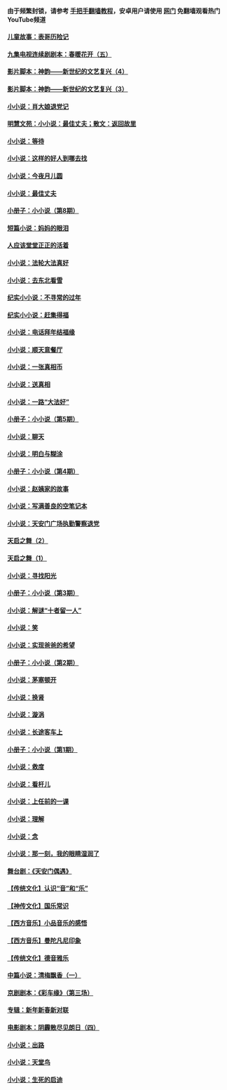#### 由于频繁封锁，请参考 [手把手翻墙教程](https://github.com/gfw-breaker/guides/wiki/)，安卓用户请使用 [网门](https://github.com/gfw-breaker/nogfw/blob/master/dl.md?t=06080000) 免翻墙观看热门YouTube频道 

#### [儿童故事：表哥历险记](../pages/328/383535.md?t=06080000) 

#### [九集电视连续剧剧本：春暖花开（五）](../pages/328/275919.md?t=06080000) 

#### [影片脚本：神韵——新世纪的文艺复兴（4）](../pages/328/266089.md?t=06080000) 

#### [影片脚本：神韵——新世纪的文艺复兴（3）](../pages/328/266087.md?t=06080000) 

#### [小小说：肖大娘退党记](../pages/328/239807.md?t=06080000) 

#### [明慧文苑：小小说：最佳丈夫；散文：返回故里](../pages/328/3439.md?t=06080000) 

#### [小小说：等待](../pages/328/223927.md?t=06080000) 

#### [小小说：这样的好人到哪去找](../pages/328/209396.md?t=06080000) 

#### [小小说：今夜月儿圆](../pages/328/193588.md?t=06080000) 

#### [小小说：最佳丈夫](../pages/328/190938.md?t=06080000) 

#### [小册子：小小说（第8期）](../pages/328/188202.md?t=06080000) 

#### [短篇小说：妈妈的眼泪](../pages/328/187712.md?t=06080000) 

#### [人应该堂堂正正的活着](../pages/328/182430.md?t=06080000) 

#### [小小说：法轮大法真好](../pages/328/174669.md?t=06080000) 

#### [小小说：去东北看雪](../pages/328/173882.md?t=06080000) 

#### [纪实小小说：不寻常的过年](../pages/328/173187.md?t=06080000) 

#### [纪实小小说：赶集得福](../pages/328/172652.md?t=06080000) 

#### [小小说：电话拜年结福缘](../pages/328/172533.md?t=06080000) 

#### [小小说：顺天意餐厅](../pages/328/170182.md?t=06080000) 

#### [小小说：一张真相币](../pages/328/169410.md?t=06080000) 

#### [小小说：送真相](../pages/328/166713.md?t=06080000) 

#### [小小说：一路“大法好”](../pages/328/162016.md?t=06080000) 

#### [小册子：小小说（第5期）](../pages/328/161131.md?t=06080000) 

#### [小小说：聊天](../pages/328/159640.md?t=06080000) 

#### [小小说：明白与糊涂](../pages/328/158101.md?t=06080000) 

#### [小册子：小小说（第4期）](../pages/328/158006.md?t=06080000) 

#### [小小说：赵姨家的故事](../pages/328/157843.md?t=06080000) 

#### [小小说：写满善良的空笔记本](../pages/328/157382.md?t=06080000) 

#### [小小说：天安门广场执勤警察退党](../pages/328/156982.md?t=06080000) 

#### [天启之舞（2）](../pages/328/153440.md?t=06080000) 

#### [天启之舞（1）](../pages/328/153439.md?t=06080000) 

#### [小小说：寻找阳光](../pages/328/153065.md?t=06080000) 

#### [小册子：小小说（第3期）](../pages/328/151715.md?t=06080000) 

#### [小小说：解谜“十者留一人”](../pages/328/148967.md?t=06080000) 

#### [小小说：笑](../pages/328/148905.md?t=06080000) 

#### [小小说：实现爸爸的希望](../pages/328/148096.md?t=06080000) 

#### [小册子：小小说（第2期）](../pages/328/147214.md?t=06080000) 

#### [小小说：茅塞顿开](../pages/328/147030.md?t=06080000) 

#### [小小说：换肾](../pages/328/146770.md?t=06080000) 

#### [小小说：漩涡](../pages/328/146683.md?t=06080000) 

#### [小小说：长途客车上](../pages/328/145076.md?t=06080000) 

#### [小册子：小小说（第1期）](../pages/328/143963.md?t=06080000) 

#### [小小说：救度](../pages/328/143927.md?t=06080000) 

#### [小小说：看杆儿](../pages/328/142137.md?t=06080000) 

#### [小小说：上任前的一课](../pages/328/140808.md?t=06080000) 

#### [小小说：理解](../pages/328/140476.md?t=06080000) 

#### [小小说：念](../pages/328/139513.md?t=06080000) 

#### [小小说：那一刻，我的眼睛湿润了](../pages/328/138476.md?t=06080000) 

#### [舞台剧：《天安门偶遇》](../pages/328/117155.md?t=06080000) 

#### [【传统文化】认识“音”和“乐”](../pages/328/108667.md?t=06080000) 

#### [【神传文化】国乐常识](../pages/328/104225.md?t=06080000) 

#### [【西方音乐】小品音乐的感悟](../pages/328/102924.md?t=06080000) 

#### [【西方音乐】曼陀凡尼印象](../pages/328/102922.md?t=06080000) 

#### [【传统文化】德音雅乐](../pages/328/102923.md?t=06080000) 

#### [中篇小说：清梅飘香（一）](../pages/328/101058.md?t=06080000) 

#### [京剧剧本：《彩车缘》（第三场）](../pages/328/96434.md?t=06080000) 

#### [专辑：新年新春新对联](../pages/328/94991.md?t=06080000) 

#### [电影剧本：阴霾散尽见朗日（四）](../pages/328/87081.md?t=06080000) 

#### [小小说：出路](../pages/328/84848.md?t=06080000) 

#### [小小说：天堂鸟](../pages/328/83084.md?t=06080000) 

#### [小小说：生死的启迪](../pages/328/70977.md?t=06080000) 

